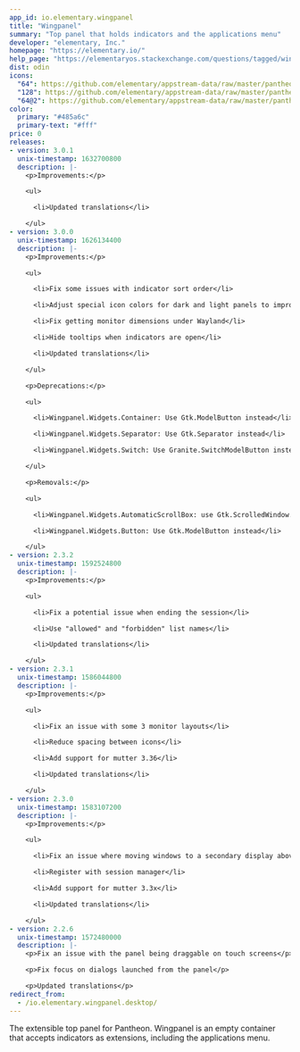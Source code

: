 ```yaml
---
app_id: io.elementary.wingpanel
title: "Wingpanel"
summary: "Top panel that holds indicators and the applications menu"
developer: "elementary, Inc."
homepage: "https://elementary.io/"
help_page: "https://elementaryos.stackexchange.com/questions/tagged/wingpanel"
dist: odin
icons:
  "64": https://github.com/elementary/appstream-data/raw/master/pantheon-data/main/icons/64x64/io.elementary.wingpanel_io.elementary.wingpanel.png
  "128": https://github.com/elementary/appstream-data/raw/master/pantheon-data/main/icons/128x128/io.elementary.wingpanel_io.elementary.wingpanel.png
  "64@2": https://github.com/elementary/appstream-data/raw/master/pantheon-data/main/icons/64x64@2/io.elementary.wingpanel_io.elementary.wingpanel.png
color:
  primary: "#485a6c"
  primary-text: "#fff"
price: 0
releases:
- version: 3.0.1
  unix-timestamp: 1632700800
  description: |-
    <p>Improvements:</p>

    <ul>

      <li>Updated translations</li>

    </ul>
- version: 3.0.0
  unix-timestamp: 1626134400
  description: |-
    <p>Improvements:</p>

    <ul>

      <li>Fix some issues with indicator sort order</li>

      <li>Adjust special icon colors for dark and light panels to improve contrast</li>

      <li>Fix getting monitor dimensions under Wayland</li>

      <li>Hide tooltips when indicators are open</li>

      <li>Updated translations</li>

    </ul>

    <p>Deprecations:</p>

    <ul>

      <li>Wingpanel.Widgets.Container: Use Gtk.ModelButton instead</li>

      <li>Wingpanel.Widgets.Separator: Use Gtk.Separator instead</li>

      <li>Wingpanel.Widgets.Switch: Use Granite.SwitchModelButton instead</li>

    </ul>

    <p>Removals:</p>

    <ul>

      <li>Wingpanel.Widgets.AutomaticScrollBox: use Gtk.ScrolledWindow.max_content_height instead</li>

      <li>Wingpanel.Widgets.Button: Use Gtk.ModelButton instead</li>

    </ul>
- version: 2.3.2
  unix-timestamp: 1592524800
  description: |-
    <p>Improvements:</p>

    <ul>

      <li>Fix a potential issue when ending the session</li>

      <li>Use "allowed" and "forbidden" list names</li>

      <li>Updated translations</li>

    </ul>
- version: 2.3.1
  unix-timestamp: 1586044800
  description: |-
    <p>Improvements:</p>

    <ul>

      <li>Fix an issue with some 3 monitor layouts</li>

      <li>Reduce spacing between icons</li>

      <li>Add support for mutter 3.36</li>

      <li>Updated translations</li>

    </ul>
- version: 2.3.0
  unix-timestamp: 1583107200
  description: |-
    <p>Improvements:</p>

    <ul>

      <li>Fix an issue where moving windows to a secondary display above the panel wouldn't work</li>

      <li>Register with session manager</li>

      <li>Add support for mutter 3.3x</li>

      <li>Updated translations</li>

    </ul>
- version: 2.2.6
  unix-timestamp: 1572480000
  description: |-
    <p>Fix an issue with the panel being draggable on touch screens</p>

    <p>Fix focus on dialogs launched from the panel</p>

    <p>Updated translations</p>
redirect_from:
  - /io.elementary.wingpanel.desktop/
---
```


<p>The extensible top panel for Pantheon. Wingpanel is an empty container that accepts indicators as extensions, including the applications menu.</p>